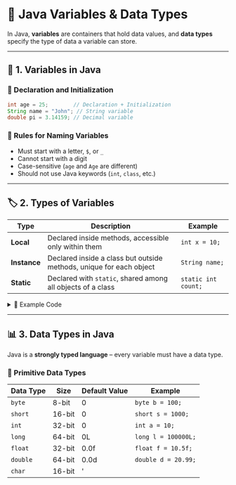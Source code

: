 
# 📘 Java Variables & Data Types

In Java, **variables** are containers that hold data values, and **data types** specify the type of data a variable can store.  

---

## 📝 1. Variables in Java

### 🔹 Declaration and Initialization
```java
int age = 25;        // Declaration + Initialization
String name = "John"; // String variable
double pi = 3.14159; // Decimal variable
```

### 🔹 Rules for Naming Variables
- Must start with a letter, `$`, or `_`
- Cannot start with a digit
- Case-sensitive (`age` and `Age` are different)
- Should not use Java keywords (`int`, `class`, etc.)

---

## 🏷️ 2. Types of Variables

| Type | Description | Example |
|------|-------------|---------|
| **Local** | Declared inside methods, accessible only within them | `int x = 10;` |
| **Instance** | Declared inside a class but outside methods, unique for each object | `String name;` |
| **Static** | Declared with `static`, shared among all objects of a class | `static int count;` |

<details>
<summary>📌 Example Code</summary>

```java
public class VariableExample {
    int instanceVar = 20;           // Instance variable
    static int staticVar = 100;     // Static variable

    public void display() {
        int localVar = 10;          // Local variable
        System.out.println("Local: " + localVar);
        System.out.println("Instance: " + instanceVar);
        System.out.println("Static: " + staticVar);
    }

    public static void main(String[] args) {
        VariableExample obj = new VariableExample();
        obj.display();
    }
}
```
</details>

---

## 📊 3. Data Types in Java

Java is a **strongly typed language** – every variable must have a data type.

### 🔹 Primitive Data Types
| Data Type | Size | Default Value | Example |
|-----------|------|---------------|---------|
| `byte`    | 8-bit | 0 | `byte b = 100;` |
| `short`   | 16-bit | 0 | `short s = 1000;` |
| `int`     | 32-bit | 0 | `int a = 10;` |
| `long`    | 64-bit | 0L | `long l = 100000L;` |
| `float`   | 32-bit | 0.0f | `float f = 10.5f;` |
| `double`  | 64-bit | 0.0d | `double d = 20.99;` |
| `char`    | 16-bit | '